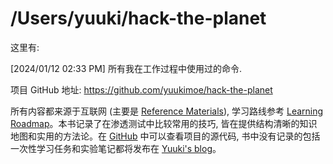 # /Users/yuuki/hack-the-planet



这里有:

\[2024/01/12 02:33 PM] 所有我在工作过程中使用过的命令.



项目 GitHub 地址: https://github.com/yuukimoe/hack-the-planet





所有内容都来源于互联网 (主要是 [Reference Materials](resources/reference-materials.md)), 学习路线参考 [Learning Roadmap](awesome-hacking/inbox.md)。本书记录了在渗透测试中比较常用的技巧, 皆在提供结构清晰的知识地图和实用的方法论。在 [GitHub](https://github.com/moeuuki/pentest-note) 中可以查看项目的源代码, 书中没有记录的包括一次性学习任务和实验笔记都将发布在 [Yuuki's blog](https://blog.uuki.moe)。
